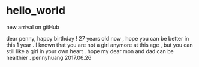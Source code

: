 # hello_world
new arrival on gitHub

dear penny,
  happy birthday ! 27 years old now , hope you can be better in this 1 year . I known that you are not a girl anymore at this age , but you can still like a girl in your own heart . 
  hope my dear mon and dad can be healthier .
                                                                                      pennyhuang
                                                                                      2017.06.26
